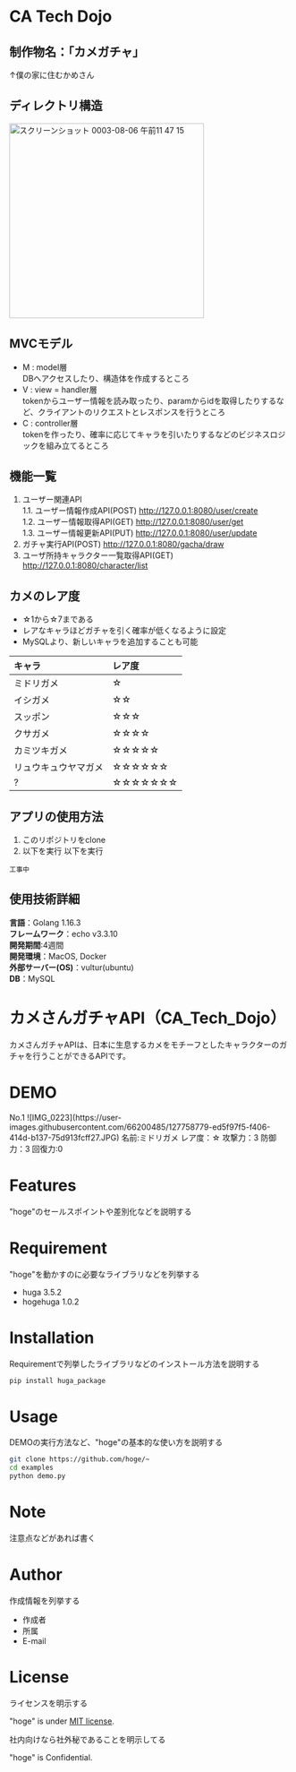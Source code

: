# CA Tech Dojo
## 制作物名：「カメガチャ」  


↑僕の家に住むかめさん

## ディレクトリ構造
<img width="348" alt="スクリーンショット 0003-08-06 午前11 47 15" src="https://user-images.githubusercontent.com/66200485/128448965-d7221aab-bba7-4bb4-9451-61a886ca71d8.png">

## MVCモデル
- M : model層  
DBへアクセスしたり、構造体を作成するところ  
- V : view = handler層  
tokenからユーザー情報を読み取ったり、paramからidを取得したりするなど、クライアントのリクエストとレスポンスを行うところ  
- C : controller層  
tokenを作ったり、確率に応じてキャラを引いたりするなどのビジネスロジックを組み立てるところ  
 
## 機能一覧
1. ユーザー関連API  
    1.1. ユーザー情報作成API(POST) http://127.0.0.1:8080/user/create  
    1.2. ユーザー情報取得API(GET) http://127.0.0.1:8080/user/get  
    1.3. ユーザー情報更新API(PUT) http://127.0.0.1:8080/user/update  
1. ガチャ実行API(POST) http://127.0.0.1:8080/gacha/draw  
1. ユーザ所持キャラクター一覧取得API(GET) http://127.0.0.1:8080/character/list  

## カメのレア度
- ☆1から☆7まである
- レアなキャラほどガチャを引く確率が低くなるように設定
- MySQLより、新しいキャラを追加することも可能   
 
|キャラ|レア度|  
|:---|:---|  
|ミドリガメ|☆|  
|イシガメ|☆☆|  
|スッポン|☆☆☆|  
|クサガメ|☆☆☆☆|  
|カミツキガメ|☆☆☆☆☆|  
|リュウキュウヤマガメ|☆☆☆☆☆☆|  
|?|☆☆☆☆☆☆☆|  

## アプリの使用方法
1. このリポジトリをclone
2. 以下を実行
以下を実行
```
工事中
```

## 使用技術詳細
**言語**：Golang 1.16.3  
**フレームワーク**：echo v3.3.10  
**開発期間**:4週間  
**開発環境**：MacOS, Docker  
**外部サーバー(OS)**：vultur(ubuntu)  
**DB**：MySQL  





# カメさんガチャAPI（CA_Tech_Dojo）
 
カメさんガチャAPIは、日本に生息するカメをモチーフとしたキャラクターのガチャを行うことができるAPIです。
 
# DEMO

<example>  
No.1  
 ![IMG_0223](https://user-images.githubusercontent.com/66200485/127758779-ed5f97f5-f406-414d-b137-75d913fcff27.JPG)    
名前:ミドリガメ  
レア度：☆  
攻撃力：3  
防御力：3  
回復力:0  

# Features
 
"hoge"のセールスポイントや差別化などを説明する
 
# Requirement
 
"hoge"を動かすのに必要なライブラリなどを列挙する
 
* huga 3.5.2
* hogehuga 1.0.2
 
# Installation
 
Requirementで列挙したライブラリなどのインストール方法を説明する
 
```bash
pip install huga_package
```
 
# Usage
 
DEMOの実行方法など、"hoge"の基本的な使い方を説明する
 
```bash
git clone https://github.com/hoge/~
cd examples
python demo.py
```
 
# Note
 
注意点などがあれば書く
 
# Author
 
作成情報を列挙する
 
* 作成者
* 所属
* E-mail
 
# License
ライセンスを明示する
 
"hoge" is under [MIT license](https://en.wikipedia.org/wiki/MIT_License).
 
社内向けなら社外秘であることを明示してる
 
"hoge" is Confidential.

